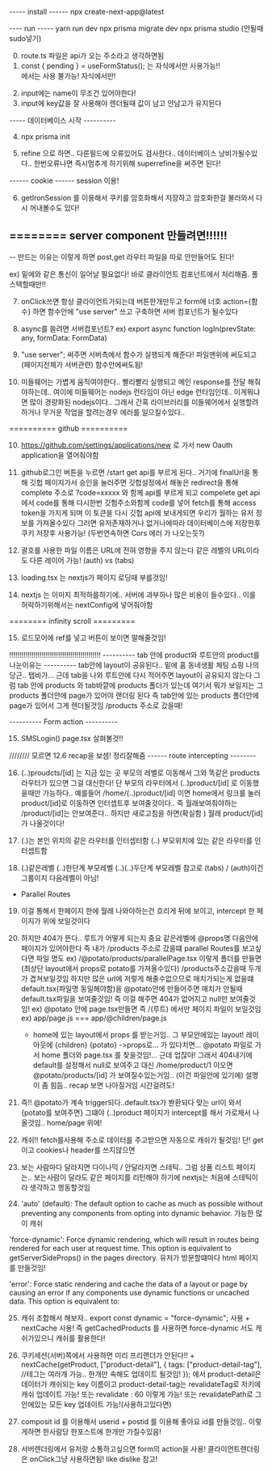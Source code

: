 ----- install ------
npx create-next-app@latest

---- run -----
yarn run dev
npx prisma migrate dev
npx prisma studio (안될때 sudo넣기)

0. route.ts 파일은 api가 오는 주소라고 생각하면됨
1. const { pending } = useFormStatus(); 는 자식에서만 사용가능!! <form> 에서는 사용 불가능! 자식에서만!
2. input에는 name이 무조건 있어야한다!
3. input에 key값을 잘 사용해야 렌더될때 값이 남고 안남고가 유지된다

----- 데이터베이스 시작 ----------

4. npx prisma init

5. refine 으로 하면.. 다른필드에 오류있어도 검사한다.. 데이터베이스 낭비가될수있다.. 한번오류나면 즉시멈추게 하기위해
   superrefine을 써주면 된다!

------ cookie ------ session 이용!

6. getIronSession 를 이용해서 쿠키를 암호화해서 저장하고 암호화한걸 불러와서 다시 꺼내볼수도 있다!

## ======== server component 만들려면!!!!!!

-- 만드는 이유는 이렇게 하면 post,get 라우터 파일을 따로 안만들어도 된다!

ex) 밑에와 같은 통신이 일어날 필요없다! 바로 클라이언트 컴포넌트에서 처리해줌. 풀스택할때만!!

<!-- import { redirect } from "next/navigation"; -->

<!-- export function GET() {
  const baseURL = "https://github.com/login/oauth/authorize";
  const params = {
    client_id: process.env.GITHUB_CLIENT_ID!,
    scope: "read:user,user:email", //로그인 유저에게 뭘 원하는지
    allow_signup: "true", // 깃헙 계정이 있는사람만 가입가능
  };
  //?client_id=~~~~&scope=~~~ 하는대신 밑에의 로직으로 구축가능!
  const formattedParams = new URLSearchParams(params).toString();
  const finalUrl = `${baseURL}?${formattedParams}`;
  console.log("finalUrl", finalUrl);
  return redirect(finalUrl);
} -->

7. onClick쓰면 항상 클라이언트가되는데 버튼한개만두고 form에 너호 action={함수} 하면 함수안에 "use server"
   쓰고 구축하면 서버 컴포넌트가 될수있다
8. async를 쓸려면 서버컴포넌트?
   ex) export async function logIn(prevState: any, formData: FormData)

9. "use server"; 써주면 서버측에서 함수가 실행되게 해준다! 파일맨위에 써도되고(페이지전체가 서버관련) 함수안에써도됨!
10. 미들웨어는 가볍게 움직여야한다.. 빨리빨리 실행되고 메인 response를 전달 해줘야하는데.. 여이에 미들웨어는 nodejs 런타임이 아닌 edge 런타임인데.. 이게뭐냐면 많이 경량화된 nodejs이다.. 그래서 간혹 라이브러리를 미들웨어에서 실행할려하거나 무거운 작업을 할려는경우 에러를 일으킬수있다..

========== github ==========

10. https://github.com/settings/applications/new 로 가서 new Oauth application을 열어줘야함
11. github로그인 버튼을 누르면 /start get api를 부르게 된다.. 거기에 finalUrl을 통해 깃헙 페이지가서
    승인을 눌러주면 깃헙설정에서 해놓은 redirect을 통해 complete 주소로 ?code=xxxxx 와 함께 api를 부르게 되고
    compelete get api 에서 code를 통해 다시한번 깃험주소와함께 code를 넣어 fetch를 통해 access token을 가지게 되며 이 토큰을 다시 깃헙 api에 보내게되면 우리가 월하는 유저 정보를 가져올수있다 그러면 유저존재하거나 없거나에따라 데이터베이스에 저장한후 쿠키 저장후 사용가능! (두번연속하면 Cors 에러 가 나오는듯?)

12. 괄호를 사용한 파일 이름은 URL에 전혀 영향을 주지 않는다 같은 레벨의 URL이라도 다른 레이어 가능! (auth) vs (tabs)

13. loading.tsx 는 nextjs가 페이지 로딩때 부를것임!

14. nextjs 는 이미지 최적하를하기에.. 서버에 과부하나 많은 비용이 들수있다.. 이를 허락하기위해서는 nextConfig에 넣어줘야함

======== infinity scroll =========

15. 로드모어에 ref를 넣고 버튼이 보이면 말해줄것임!

<!--  -->
<!--  -->
<!--  -->

!!!!!!!!!!!!!!!!!!!!!!!!!!!!!!!!!!!!!!!!!!!!!
---------- tab 안에 product와 루트안의 product를 나눈이유는 ----------
tab안에 layout이 공유된다.. 밑에 홈 동네생활 체팅 쇼핑 나의당근.. 탭바가...
근데 tab을 나와 루트안에 다시 적어주면 layout이 공유되지 않는다
그럼 tab 안에 products 와 tab바깥에 products 폴더가 있는데 여기서 뭐가 보일지는
그 products 폴더안에 page가 있어야 랜더링 된다 즉 tab안에 있는 products 폴더안에 page가 있어서
그게 렌더될것임 /products 주소로 갔을때!

---------- Form action ----------

15. SMSLogin() page.tsx 살펴볼것!!

//////// 모르면 12.6 recap을 보셈! 정리잘해줌
------ route intercepting --------

16. (..)proudcts/[id] 는 지금 있는 곳 부모의 레벨로 이동해서 그와 똑같은 products 라우터가 있으면 그걸 대신한다!
    단 부모의 라우터에서 (..)product/[id] 로 이동했을때만 가능하다.. 예를들어 /home/(..)product/[id] 이면 home에서 링크를 눌러 product/[id]로 이동하면 인터셉트후 보여줄것이다.. 즉 월래보여줘야하는 /product/[id]는 안보여준다.. 하지만 새로고침을 하면(확실함 ) 월래 product/[id]가 나올것이다!

17. (.)는 본인 위치의 같은 라우터를 인터셉터함 (..) 부모위치에 있는 같은 라우터를 인터셉트함

18. (.)같은레벨 (..)한단계 부모레벨 (..)(..)두단계 부모레벨 참고로 (tabs) / (auth)이건 그룹이지 다음레벨이 아님!

- Parallel Routes

19. 이걸 통해서 한페이지 한에 월래 나와야하는건 흐리게 뒤에 보이고, intercept 한 페이지가 위에 보일것이다
20. 하지만 404가 뜬다.. 루트가 어떻게 되는지 중요
    같은레벨에 @props명 다음안에 페이지가 있어야한다
    즉 내가 /products 주소로 갔을떄 parallel Routes를 보고싶다면
    파일 명도 ex) /@potato/products/parallelPage.tsx 이렇게 폴더를 만들면(최상단 layout에서 props로 potato를 가져올수있다) /products주소갔을때 두개가 겹쳐보일것임
    하지만 많은 url에 저렇게 해줄수없으므로 매치가되는게 없을떄 default.tsx(파일명 동일해야함)을 @potato안에 만들어주면
    매치가 안될때 default.tsx파일을 보여줄것임! 즉 이걸 해주면 404가 없어지고 null만 보여줄것임!
    ex) @potato 안에 page.tsx만들면 즉 /(루트) 에서만 페이지 파일이 보일것임
    ex) app/page.js === app/@children/page.js

    - home에 있는 layout에서 props 를 받는거임.. 그 부모안에있는 layout!
      레이아웃에
      {children}
      {potato} ->props로...
      가 있다치면... @potato 파일로 가서 home 폴더와 page.tsx 를 찾을것임!... 근데 업잖아! 그래서 404내기에 default를 설정해서 null로 보여주고
      대신 /home/product/1 이오면 @potato/products/[id] 가 보여질수있는거임.. (이건 파일안에 있기에)
      설명이 좀 힘듬.. recap 보면 나아질거임 시간걸려도!

21. 즉!! @potato가 계속 trigger되다..default.tsx가 봔환되다 맞는 url이 와서 {potato를 보여주면} 그떄야
    (..)product 페이지가 intercept를 해서 가로체서 나올것임.. home/page 위에!

22. 캐쉬!! fetch를사용해 주소로 데이터를 주고받으면 자동으로 캐쉬가 될것임! 단! get이고 cookies나 header를 쓰지않으면

23. 보는 사람마다 달라지면 다이나믹 / 안달라지면 스테틱.. 그럼 상품 리스트 페이지는.. 보는사람이 달라도 같은 페이지를 리턴해야 하기에 nextjs는 처음에 스테틱이라 생각하고 행동할것임

<!-- https://nextjs.org/docs/app/api-reference/file-conventions/route-segment-config#revalidate -->

24. 'auto' (default): The default option to cache as much as possible without preventing any components from opting into dynamic behavior. 가능한 많이 캐쉬

'force-dynamic': Force dynamic rendering, which will result in routes being rendered for each user at request time. This option is equivalent to getServerSideProps() in the pages directory. 유저가 방문할떄마다 html 페이지를 만들것임!

'error': Force static rendering and cache the data of a layout or page by causing an error if any components use dynamic functions or uncached data. This option is equivalent to:

25. 캐쉬 조합해서 해보자.. export const dynamic = "force-dynamic"; 사용 + nextCache 사용!
    즉 getCachedProducts 를 사용하면 force-dynamic 서도 캐쉬가있으니 캐쉬를 활용한다!

<!-- important!! -->

26. 쿠키세션(서버)쪽에서 사용하면 미리 프리랜더가 안된다!! + nextCache(getProduct, ["product-detail"], {
    tags: ["product-detail-tag"], //테그는 여러개 가능.. 한개만 속해도 업데이트 될것임!
    }); 에서 product-detail은 데이터가 캐쉬되는 key 이름이고 product-detail-tag는 revalidateTag로 저키에 캐쉬 업데이트 가능! 또는 revalidate : 60 이렇게 가능! 또는 revalidatePath로 그안에있는 모든 key 업데이트 가능!(사용하고있다면)

27. composit id 를 이용해서 userid + postid 를 이용해 좋아요 id를 만들것임.. 이렇게하면 한사람당 한포스트에 한개만 가질수있음!

28. 서버렌더링에서 유저랑 소통하고싶으면 form의 action을 사용! 클라이언트렌더링은 onClick그냥 사용하면됨! like dislike 참고!
